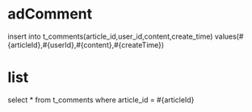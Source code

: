 adComment
===
insert into t_comments(article_id,user_id,content,create_time) values(#{articleId},#{userId},#{content},#{createTime})

list
===
select * from t_comments where article_id = #{articleId}